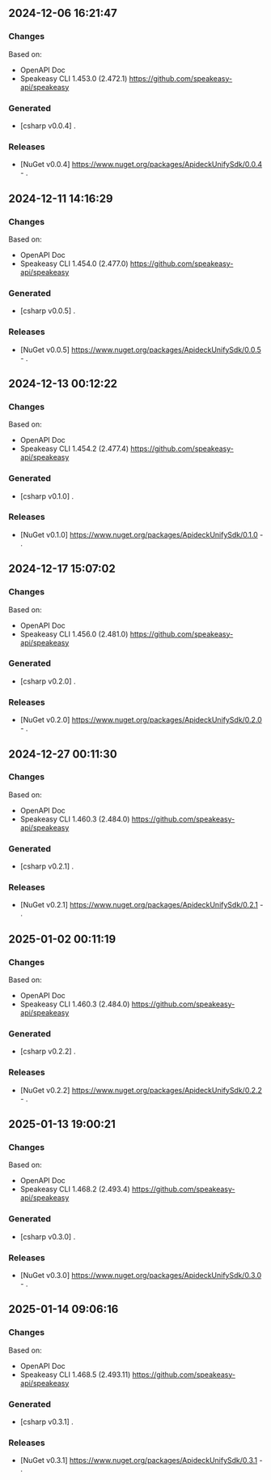 

## 2024-12-06 16:21:47
### Changes
Based on:
- OpenAPI Doc  
- Speakeasy CLI 1.453.0 (2.472.1) https://github.com/speakeasy-api/speakeasy
### Generated
- [csharp v0.0.4] .
### Releases
- [NuGet v0.0.4] https://www.nuget.org/packages/ApideckUnifySdk/0.0.4 - .

## 2024-12-11 14:16:29
### Changes
Based on:
- OpenAPI Doc  
- Speakeasy CLI 1.454.0 (2.477.0) https://github.com/speakeasy-api/speakeasy
### Generated
- [csharp v0.0.5] .
### Releases
- [NuGet v0.0.5] https://www.nuget.org/packages/ApideckUnifySdk/0.0.5 - .

## 2024-12-13 00:12:22
### Changes
Based on:
- OpenAPI Doc  
- Speakeasy CLI 1.454.2 (2.477.4) https://github.com/speakeasy-api/speakeasy
### Generated
- [csharp v0.1.0] .
### Releases
- [NuGet v0.1.0] https://www.nuget.org/packages/ApideckUnifySdk/0.1.0 - .

## 2024-12-17 15:07:02
### Changes
Based on:
- OpenAPI Doc  
- Speakeasy CLI 1.456.0 (2.481.0) https://github.com/speakeasy-api/speakeasy
### Generated
- [csharp v0.2.0] .
### Releases
- [NuGet v0.2.0] https://www.nuget.org/packages/ApideckUnifySdk/0.2.0 - .

## 2024-12-27 00:11:30
### Changes
Based on:
- OpenAPI Doc  
- Speakeasy CLI 1.460.3 (2.484.0) https://github.com/speakeasy-api/speakeasy
### Generated
- [csharp v0.2.1] .
### Releases
- [NuGet v0.2.1] https://www.nuget.org/packages/ApideckUnifySdk/0.2.1 - .

## 2025-01-02 00:11:19
### Changes
Based on:
- OpenAPI Doc  
- Speakeasy CLI 1.460.3 (2.484.0) https://github.com/speakeasy-api/speakeasy
### Generated
- [csharp v0.2.2] .
### Releases
- [NuGet v0.2.2] https://www.nuget.org/packages/ApideckUnifySdk/0.2.2 - .

## 2025-01-13 19:00:21
### Changes
Based on:
- OpenAPI Doc  
- Speakeasy CLI 1.468.2 (2.493.4) https://github.com/speakeasy-api/speakeasy
### Generated
- [csharp v0.3.0] .
### Releases
- [NuGet v0.3.0] https://www.nuget.org/packages/ApideckUnifySdk/0.3.0 - .

## 2025-01-14 09:06:16
### Changes
Based on:
- OpenAPI Doc  
- Speakeasy CLI 1.468.5 (2.493.11) https://github.com/speakeasy-api/speakeasy
### Generated
- [csharp v0.3.1] .
### Releases
- [NuGet v0.3.1] https://www.nuget.org/packages/ApideckUnifySdk/0.3.1 - .